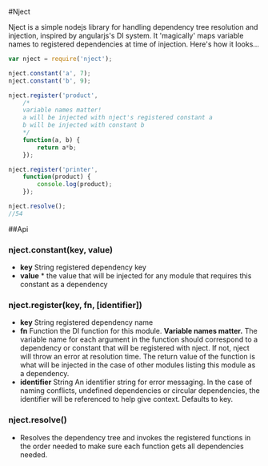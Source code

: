 #Nject

Nject is a simple nodejs library for handling dependency tree resolution and injection, inspired by angularjs's DI system. It 'magically' maps variable names to registered dependencies at time of injection. Here's how it looks...

```javascript
var nject = require('nject');

nject.constant('a', 7);
nject.constant('b', 9);

nject.register('product',
    /*
    variable names matter!
    a will be injected with nject's registered constant a
    b will be injected with constant b
    */
    function(a, b) {
        return a*b;
    });

nject.register('printer',
    function(product) {
        console.log(product);
    });

nject.resolve();
//54

```

##Api

### nject.constant(key, value)

 - **key** String registered dependency key
 - **value** * the value that will be injected for any module that requires this constant as a dependency

### nject.register(key, fn, [identifier])

 - **key** String registered dependency name
 - **fn** Function the DI function for this module. **Variable names matter.** The variable name for each argument in the function should correspond to a dependency or constant that will be registered with nject. If not, nject will throw an error at resolution time. The return value of the function is what will be injected in the case of other modules listing this module as a dependency.
 - **identifier** String An identifier string for error messaging. In the case of naming conflicts, undefined dependencies or circular dependencies, the identifier will be referenced to help give context. Defaults to key.

### nject.resolve()

 - Resolves the dependency tree and invokes the registered functions in the order needed to make sure each function gets all dependencies needed.
